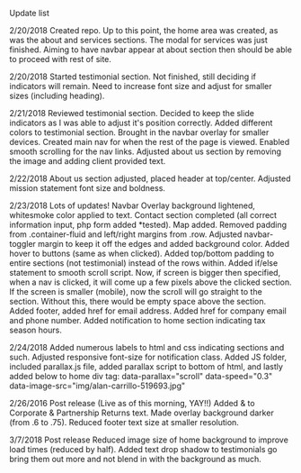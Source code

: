 Update list

2/20/2018
Created repo. Up to this point, the home area was created, as was the about and services sections. The modal for services was just finished. Aiming to have navbar appear at about section then should be able to proceed with rest of site.

2/20/2018
Started testimonial section. Not finished, still deciding if indicators will remain. Need to increase font size and adjust for smaller sizes (including heading).

2/21/2018
Reviewed testimonial section. Decided to keep the slide indicators as I was able to adjust it's position correctly.
Added different colors to testimonial section.
Brought in the navbar overlay for smaller devices.
Created main nav for when the rest of the page is viewed.
Enabled smooth scrolling for the nav links.
Adjusted about us section by removing the image and adding client provided text.

2/22/2018
About us section adjusted, placed header at top/center.
Adjusted mission statement font size and boldness.

2/23/2018
Lots of updates!
Navbar Overlay background lightened, whitesmoke color applied to text.
Contact section completed (all correct information input, php form added *tested).
Map added.
Removed padding from .container-fluid and left/right margins from .row.
Adjusted navbar-toggler margin to keep it off the edges and added background color.
Added hover to buttons (same as when clicked).
Added top/bottom padding to entire sections (not testimonial) instead of the rows within.
Added if/else statement to smooth scroll script. Now, if screen is bigger then specified, when a nav is clicked, it will come up a few pixels above the clicked section. If the screen is smaller (mobile), now the scroll will go straight to the section. Without this, there would be empty space above the section.
Added footer, added href for email address.
Added href for company email and phone number.
Added notification to home section indicating tax season hours.

2/24/2018
Added numerous labels to html and css indicating sections and such.
Adjusted responsive font-size for notification class.
Added JS folder, included parallax.js file, added parallax script to bottom of html, and lastly added below to home div tag:
    data-parallax="scroll" data-speed="0.3" data-image-src="img/alan-carrillo-519693.jpg"

2/26/2016 Post release (Live as of this morning, YAY!!)
Added &amp; to Corporate &amp; Partnership Returns text.
Made overlay background darker (from .6 to .75).
Reduced footer text size at smaller resolution.

3/7/2018 Post release
Reduced image size of home background to improve load times (reduced by half).
Added text drop shadow to testimonials go bring them out more and not blend in with the background as much.